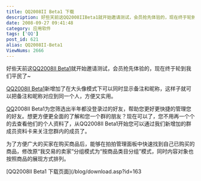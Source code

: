 ```yaml
---
title: QQ2008II Beta1 下载
description: 好些天前这QQ2008IIBeta1就开始邀请测试，会员抢先体验的，现在终于轮到我们平民了~QQ2008IIBeta1新增加了在大头像模式下可以同时显示备注和昵称，这样子就可以把备注和昵称对应到同一个人，方便又实用。
date: 2008-09-27 09:41:48
category: 应用软件
tags: ['QQ']
post_id: 621
alias: QQ2008II-Beta1
ViewNums: 2666
---
```


好些天前这[QQ2008II Beta1](/blog/qq2008ii-beta1)就开始邀请测试，会员抢先体验的，现在终于轮到我们平民了~

[QQ2008II Beta1](/blog/qq2008ii-beta1)新增加了在大头像模式下可以同时显示备注和昵称，这样子就可以把备注和昵称对应到同一个人，方便又实用。

[QQ](/tags/QQ)2008II Beta1为您筛选出半年都没登录过的好友，帮助您更好更快捷的管理您的好友。想更方便更全面的了解和您一个群的朋友？现在可以了，您不用再一个个的去查看他们的个人资料了，从QQ2008II Beta1开始您可以通过我们新增加的群成员资料卡来关注您群内的成员了。

为了方便广大的买家在购买商品后，能够在拍拍管理面板中快速找到自己已购买的商品，修改原“我交易的卖家”分组模式为“按商品类目分组”模式，同时内容对象也按照商品的展现方式排列。

[QQ2008II Beta1 下载页面](/blog/download.asp?id=163


